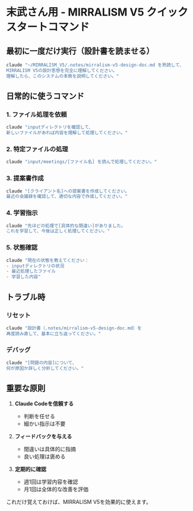 # 末武さん用 - MIRRALISM V5 クイックスタートコマンド

## 最初に一度だけ実行（設計書を読ませる）

```bash
claude "~/MIRRALISM_V5/.notes/mirralism-v5-design-doc.md を熟読して、
MIRRALISM V5の設計思想を完全に理解してください。
理解したら、このシステムの本質を説明してください。"
```

## 日常的に使うコマンド

### 1. ファイル処理を依頼
```bash
claude "inputディレクトリを確認して、
新しいファイルがあれば内容を理解して処理してください。"
```

### 2. 特定ファイルの処理
```bash
claude "input/meetings/[ファイル名] を読んで処理してください。"
```

### 3. 提案書作成
```bash
claude "[クライアント名]への提案書を作成してください。
最近の会議録を確認して、適切な内容で作成してください。"
```

### 4. 学習指示
```bash
claude "先ほどの処理で[具体的な間違い]がありました。
これを学習して、今後は正しく処理してください。"
```

### 5. 状態確認
```bash
claude "現在の状態を教えてください：
- inputディレクトリの状況
- 最近処理したファイル
- 学習した内容"
```

## トラブル時

### リセット
```bash
claude "設計書（.notes/mirralism-v5-design-doc.md）を
再度読み直して、基本に立ち返ってください。"
```

### デバッグ
```bash
claude "[問題の内容]について、
何が原因か詳しく分析してください。"
```

## 重要な原則

1. **Claude Codeを信頼する**
   - 判断を任せる
   - 細かい指示は不要

2. **フィードバックを与える**
   - 間違いは具体的に指摘
   - 良い処理は褒める

3. **定期的に確認**
   - 週1回は学習内容を確認
   - 月1回は全体的な改善を評価

これだけ覚えておけば、MIRRALISM V5を効果的に使えます。